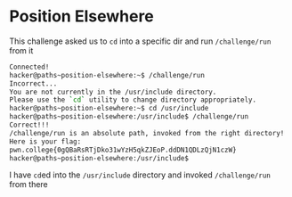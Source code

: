 # Position Elsewhere
This challenge asked us to `cd` into a specific dir and run `/challenge/run` from it
```bash
Connected!
hacker@paths~position-elsewhere:~$ /challenge/run
Incorrect...
You are not currently in the /usr/include directory.
Please use the `cd` utility to change directory appropriately.
hacker@paths~position-elsewhere:~$ cd /usr/include
hacker@paths~position-elsewhere:/usr/include$ /challenge/run
Correct!!!
/challenge/run is an absolute path, invoked from the right directory!
Here is your flag:
pwn.college{0gQBaRsRTjDko31wYzH5qkZJEoP.ddDN1QDLzQjN1czW}
hacker@paths~position-elsewhere:/usr/include$
```
I have `cd`ed into the `/usr/include` directory and invoked `/challenge/run` from there
